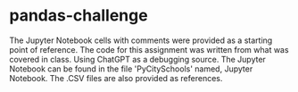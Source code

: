 # pandas-challenge
The Jupyter Notebook cells with comments were provided as a starting point of reference. 
The code for this assignment was written from what was covered in class. Using ChatGPT as a debugging source.
The Jupyter Notebook can be found in the file 'PyCitySchools' named, Jupyter Notebook. The .CSV files are also provided as references.
